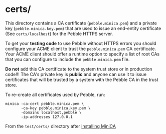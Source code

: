 # certs/

This directory contains a CA certificate (`pebble.minica.pem`) and a private key
(`pebble.minica.key.pem`) that are used to issue an end-entity certificate (See
`certs/localhost`)  for the Pebble HTTPS server.

To get your **testing code** to use Pebble without HTTPS errors you should
configure your ACME client to trust the `pebble.minica.pem` CA certificate. Your
ACME client should offer a runtime option to specify a list of root CAs that you
can configure to include the `pebble.minica.pem` file.

**Do not** add this CA certificate to the system trust store or in production
code!!! The CA's private key is **public** and anyone can use it to issue
certificates that will be trusted by a system with the Pebble CA in the trust
store.

To re-create all certificates used by Pebble, run:

    minica -ca-cert pebble.minica.pem \
           -ca-key pebble.minica.key.pem \
           -domains localhost,pebble \
           -ip-addresses 127.0.0.1

From the `test/certs/` directory after [installing MiniCA](https://github.com/jsha/minica#installation)
